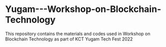 # Yugam---Workshop-on-Blockchain-Technology
This repository contains the materials and codes used in Workshop on Blockchain Technology as part of KCT Yugam Tech Fest 2022
